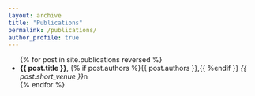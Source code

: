 ```yaml
---
layout: archive
title: "Publications"
permalink: /publications/
author_profile: true
---
```


<ul>
{% for post in site.publications reversed %}
  <li> <b>{{ post.title }}</b>,
       {% if post.authors %}{{ post.authors }},{{ %endif }}
       <i>{{ post.short_venue }}</i>n</li>
{% endfor %}
</ul>


<!---
# {% for post in site.publications reversed %}
#  {% include archive-single-publication-line.html %}
# {% endfor %}
--->
